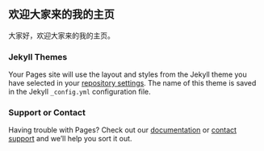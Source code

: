 ## 欢迎大家来的我的主页
大家好，欢迎大家来的我的主页。

### Jekyll Themes

Your Pages site will use the layout and styles from the Jekyll theme you have selected in your [repository settings](https://github.com/yfei/yfei.github.io/settings). The name of this theme is saved in the Jekyll `_config.yml` configuration file.

### Support or Contact

Having trouble with Pages? Check out our [documentation](https://help.github.com/categories/github-pages-basics/) or [contact support](https://github.com/contact) and we’ll help you sort it out.
